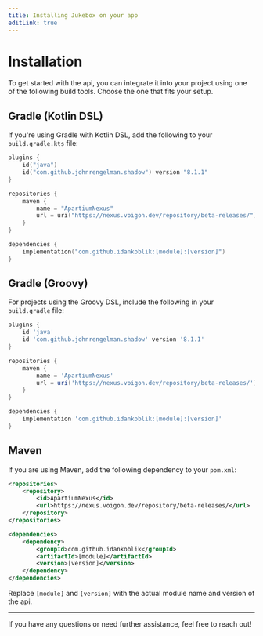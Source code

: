 ```yaml
---
title: Installing Jukebox on your app
editLink: true
---
```


# Installation

To get started with the api, you can integrate it into your project using one of the following build tools. Choose the one that fits your setup.

## Gradle (Kotlin DSL)

If you're using Gradle with Kotlin DSL, add the following to your `build.gradle.kts` file:

```kotlin
plugins {
    id("java")
    id("com.github.johnrengelman.shadow") version "8.1.1"
}

repositories {
    maven {
        name = "ApartiumNexus"
        url = uri("https://nexus.voigon.dev/repository/beta-releases/")
    }
}

dependencies {
    implementation("com.github.idankoblik:[module]:[version]")
}
```

## Gradle (Groovy)

For projects using the Groovy DSL, include the following in your `build.gradle` file:

```groovy
plugins {
    id 'java'
    id 'com.github.johnrengelman.shadow' version '8.1.1'
}

repositories {
    maven {
        name = 'ApartiumNexus'
        url = uri('https://nexus.voigon.dev/repository/beta-releases/')
    }
}

dependencies {
    implementation 'com.github.idankoblik:[module]:[version]'
}
```

## Maven

If you are using Maven, add the following dependency to your `pom.xml`:

```xml
<repositories>
    <repository>
        <id>ApartiumNexus</id>
        <url>https://nexus.voigon.dev/repository/beta-releases/</url>
    </repository>
</repositories>

<dependencies>
    <dependency>
        <groupId>com.github.idankoblik</groupId>
        <artifactId>[module]</artifactId>
        <version>[version]</version>
    </dependency>
</dependencies>
```

Replace `[module]` and `[version]` with the actual module name and version of the api.

---

If you have any questions or need further assistance, feel free to reach out!
